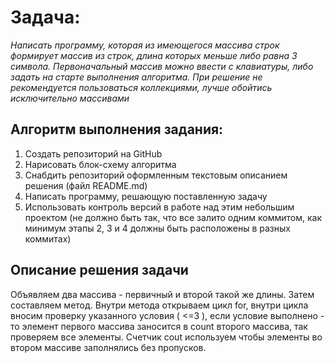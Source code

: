 # **Задача**:

*Написать программу, которая из имеющегося массива строк формирует массив из строк, длина которых меньше либо равна 3 символа. Первоначальный массив можно ввести с клавиатуры, либо задать на старте выполнения алгоритма. При решение не рекомендуется пользоваться коллекциями, лучше обойтись исключительно массивами*

## Алгоритм выполнения задания:
1. Создать репозиторий на GitHub
2. Нарисовать блок-схему алгоритма
3. Снабдить репозиторий оформленным текстовым описанием решения (файл README.md)
4. Написать программу, решающую поставленную задачу
5. Использовать контроль версий в работе над этим небольшим проектом (не должно быть так, что все залито одним коммитом, как минимум этапы 2, 3 и 4 должны быть расположены в разных коммитах)

## **Описание решения задачи**

Объявляем два массива - первичный и второй такой же длины. Затем составляем метод. Внутри метода открываем цикл for, внутри цикла вносим проверку указанного условия ( <=3 ), если условие выполнено - то элемент первого массива заносится в count второго массива, так проверяем все элементы. Счетчик cout используем чтобы элементы во втором массиве заполнялись без пропусков.